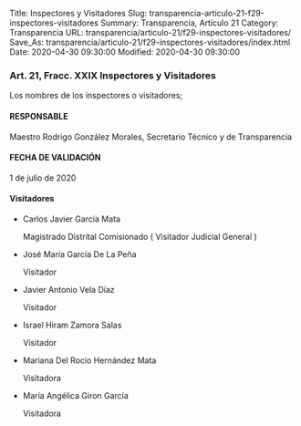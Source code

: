 Title: Inspectores y Visitadores
Slug: transparencia-articulo-21-f29-inspectores-visitadores
Summary: Transparencia, Artículo 21
Category: Transparencia
URL: transparencia/articulo-21/f29-inspectores-visitadores/
Save_As: transparencia/articulo-21/f29-inspectores-visitadores/index.html
Date: 2020-04-30 09:30:00
Modified: 2020-04-30 09:30:00


### Art. 21, Fracc. XXIX Inspectores y Visitadores

Los nombres de los inspectores o visitadores;

#### RESPONSABLE

Maestro Rodrigo González Morales, Secretario Técnico y de Transparencia

#### FECHA DE VALIDACIÓN

1 de julio de 2020

#### Visitadores

* Carlos Javier García Mata

  Magistrado Distrital Comisionado ( Visitador Judicial General )

* José María García De La Peña

  Visitador

* Javier Antonio Vela Díaz

  Visitador
* Israel Hiram Zamora Salas

  Visitador
* Mariana Del Rocío Hernández Mata

  Visitadora
* María Angélica Giron García

  Visitadora


